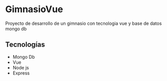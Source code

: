# GimnasioVue
Proyecto de desarrollo de un gimnasio con tecnologia vue y base de datos mongo db 

## Tecnologías 
* Mongo Db
* Vue
* Node js
* Express
